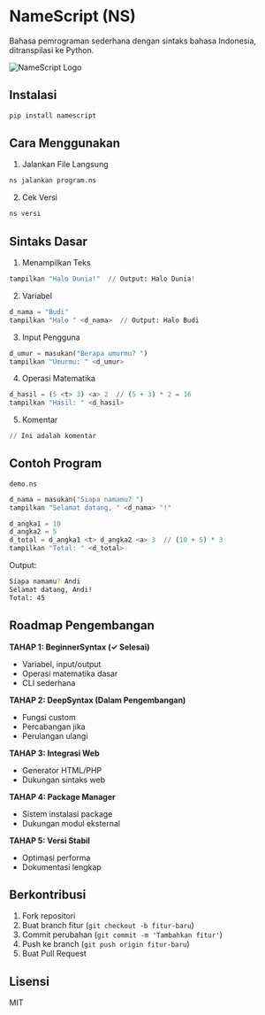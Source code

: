 # NameScript (NS)

Bahasa pemrograman sederhana dengan sintaks bahasa Indonesia, ditranspilasi ke Python.

![NameScript Logo](https://akuzz.my.id/img-C/LogoNS.png)  <!-- Ganti dengan logo Anda -->

## Instalasi

```bash
pip install namescript
```

## Cara Menggunakan

1. Jalankan File Langsung
```bash
ns jalankan program.ns
```

2. Cek Versi
```bash
ns versi
```

## Sintaks Dasar

1. Menampilkan Teks
```python
tampilkan "Halo Dunia!"  // Output: Halo Dunia!
```

2. Variabel
```python
d_nama = "Budi"
tampilkan "Halo " <d_nama>  // Output: Halo Budi
```

3. Input Pengguna
```python
d_umur = masukan("Berapa umurmu? ")
tampilkan "Umurmu: " <d_umur>
```

4. Operasi Matematika
```python
d_hasil = (5 <t> 3) <a> 2  // (5 + 3) * 2 = 16
tampilkan "Hasil: " <d_hasil>
```

5. Komentar
```python
// Ini adalah komentar
```

## Contoh Program

`demo.ns`
```python
d_nama = masukan("Siapa namamu? ")
tampilkan "Selamat datang, " <d_nama> "!"

d_angka1 = 10
d_angka2 = 5
d_total = d_angka1 <t> d_angka2 <a> 3  // (10 + 5) * 3
tampilkan "Total: " <d_total>
```

Output:
```bash
Siapa namamu? Andi
Selamat datang, Andi!
Total: 45
```

## Roadmap Pengembangan

**TAHAP 1: BeginnerSyntax (✓ Selesai)**
- Variabel, input/output
- Operasi matematika dasar
- CLI sederhana

**TAHAP 2: DeepSyntax (Dalam Pengembangan)**
- Fungsi custom
- Percabangan jika
- Perulangan ulangi

**TAHAP 3: Integrasi Web**
- Generator HTML/PHP
- Dukungan sintaks web

**TAHAP 4: Package Manager**
- Sistem instalasi package
- Dukungan modul eksternal

**TAHAP 5: Versi Stabil**
- Optimasi performa
- Dokumentasi lengkap

## Berkontribusi

1. Fork repositori
2. Buat branch fitur (`git checkout -b fitur-baru`)
3. Commit perubahan (`git commit -m 'Tambahkan fitur'`)
4. Push ke branch (`git push origin fitur-baru`)
5. Buat Pull Request

## Lisensi

MIT
